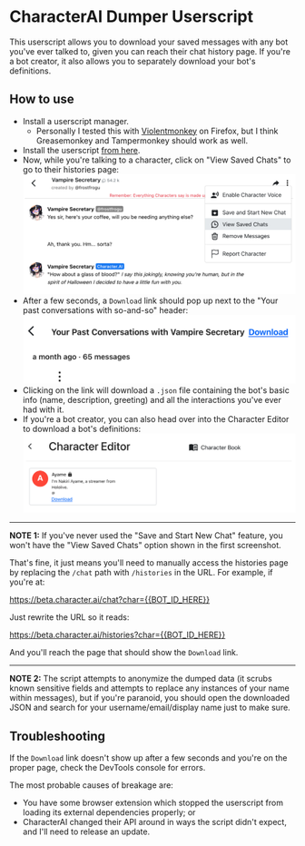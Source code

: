 # CharacterAI Dumper Userscript

This userscript allows you to download your saved messages with any bot you've ever talked to, given you can reach their chat history page. If you're a bot creator, it also allows you to separately download your bot's definitions.

## How to use

- Install a userscript manager.
    - Personally I tested this with [Violentmonkey](https://violentmonkey.github.io/get-it/) on Firefox, but I think Greasemonkey and Tampermonkey should work as well.
- Install the userscript [from here](https://git.fuwafuwa.moe/waifu-collective/toolbox/raw/branch/master/extras/characterai-dumper/characterai-dumper.user.js).
- Now, while you're talking to a character, click on "View Saved Chats" to go to their histories page:
    ![Where to find "View Saved Chats"](./example-images/01.png)
- After a few seconds, a `Download` link should pop up next to the "Your past conversations with so-and-so" header:
    ![What the download link looks like](./example-images/02.png)
- Clicking on the link will download a `.json` file containing the bot's basic info (name, description, greeting) and all the interactions you've ever had with it.
- If you're a bot creator, you can also head over into the Character Editor to download a bot's definitions:
    ![Where to find the definitions download](./example-images/03.png)

---

**NOTE 1:** If you've never used the "Save and Start New Chat" feature, you won't have the "View Saved Chats" option shown in the first screenshot.

That's fine, it just means you'll need to manually access the histories page by replacing the `/chat` path with `/histories` in the URL. For example, if you're at:

https://beta.character.ai/chat?char={{BOT_ID_HERE}}

Just rewrite the URL so it reads:

https://beta.character.ai/histories?char={{BOT_ID_HERE}}

And you'll reach the page that should show the `Download` link.

---

**NOTE 2:** The script attempts to anonymize the dumped data (it scrubs known sensitive fields and attempts to replace any instances of your name within messages), but if you're paranoid, you should open the downloaded JSON and search for your username/email/display name just to make sure.

## Troubleshooting

If the `Download` link doesn't show up after a few seconds and you're on the proper page, check the DevTools console for errors.

The most probable causes of breakage are:
- You have some browser extension which stopped the userscript from loading its external dependencies properly; or
- CharacterAI changed their API around in ways the script didn't expect, and I'll need to release an update.
